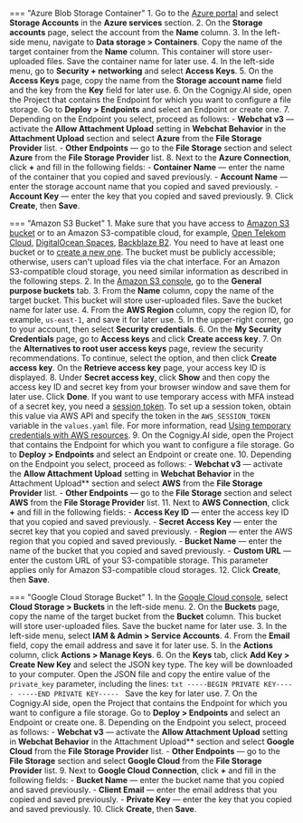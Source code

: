 
=== "Azure Blob Storage Container"
    1. Go to the [Azure portal](https://portal.azure.com/#home) and select **Storage Accounts** in the **Azure services** section.
    2. On the **Storage accounts** page, select the account from the **Name** column.
    3. In the left-side menu, navigate to **Data storage > Containers**. Copy the name of the target container from the **Name** column. This container will store user-uploaded files. Save the container name for later use.
    4. In the left-side menu, go to **Security + networking** and select **Access Keys**. 
    5. On the **Access Keys** page, copy the name from the **Storage account name** field and the key from the **Key** field for later use. 
    6. On the Cognigy.AI side, open the Project that contains the Endpoint for which you want to configure a file storage. Go to **Deploy > Endpoints** and select an Endpoint or create one.
    7. Depending on the Endpoint you select, proceed as follows:
        - **Webchat v3** — activate the **Allow Attachment Upload** setting in **Webchat Behavior** in the **Attachment Upload** section and select **Azure** from the **File Storage Provider** list.
        - **Other Endpoints** — go to the **File Storage** section and select **Azure** from the **File Storage Provider** list.
    8. Next to the **Azure Connection**, click **+** and fill in the following fields:
        - **Container Name** — enter the name of the container that you copied and saved previously.
        - **Account Name** — enter the storage account name that you copied and saved previously.
        - **Account Key** — enter the key that you copied and saved previously.
    9. Click **Create**, then **Save**.

=== "Amazon S3 Bucket"
    1. Make sure that you have access to [Amazon S3 bucket](https://docs.aws.amazon.com/AmazonS3/latest/userguide/Welcome.html) or to an Amazon S3-compatible cloud, for example, [Open Telekom Cloud](https://docs.otc.t-systems.com/), [DigitalOcean Spaces](https://docs.digitalocean.com/products/spaces/), [Backblaze B2](https://www.backblaze.com/docs). You need to have at least one bucket or to [create a new one](https://docs.aws.amazon.com/AmazonS3/latest/userguide/create-bucket-overview.html). The bucket must be publicly accessible; otherwise, users can't upload files via the chat interface. For an Amazon S3-compatible cloud storage, you need similar information as described in the following steps.
    2. In the [Amazon S3 console](https://console.aws.amazon.com/s3/), go to the **General purpose buckets** tab.
    3. From the **Name** column, copy the name of the target bucket. This bucket will store user-uploaded files. Save the bucket name for later use.
    4. From the **AWS Region** column, copy the region ID, for example, `us-east-1`, and save it for later use.
    5. In the upper-right corner, go to your account, then select **Security credentials**.
    6. On the **My Security Credentials** page, go to **Access keys** and click **Create access key**.
    7. On the **Alternatives to root user access keys** page, review the security recommendations. To continue, select the option, and then click **Create access key**. On the **Retrieve access key** page, your access key ID is displayed.
    8. Under **Secret access key**, click **Show** and then copy the access key ID and secret key from your browser window and save them for later use. Click **Done**. If you want to use temporary access with MFA instead of a secret key, you need a [session token](https://docs.aws.amazon.com/STS/latest/APIReference/API_GetSessionToken.html#:~:text=Returns%20a%20set%20of%20temporary,key%2C%20and%20a%20security%20token). To set up a session token, obtain this value via AWS API and specify the token in the `AWS_SESSION_TOKEN` variable in the `values.yaml` file. For more information, read [Using temporary credentials with AWS resources](https://docs.aws.amazon.com/IAM/latest/UserGuide/id_credentials_temp_use-resources.html). 
    9. On the Cognigy.AI side, open the Project that contains the Endpoint for which you want to configure a file storage. Go to **Deploy > Endpoints** and select an Endpoint or create one.
    10. Depending on the Endpoint you select, proceed as follows:
        - **Webchat v3** — activate the **Allow Attachment Upload** setting in **Webchat Behavior** in the Attachment Upload** section and select **AWS** from the **File Storage Provider** list.
        - **Other Endpoints** — go to the **File Storage** section and select **AWS** from the **File Storage Provider** list.
    11. Next to **AWS Connection**, click **+** and fill in the following fields:
        - **Access Key ID** — enter the access key ID that you copied and saved previously.
        - **Secret Access Key** — enter the secret key that you copied and saved previously.
        - **Region** — enter the AWS region that you copied and saved previously.
        - **Bucket Name** — enter the name of the bucket that you copied and saved previously.
        - **Custom URL** — enter the custom URL of your S3-compatible storage. This parameter applies only for Amazon S3-compatible cloud storages.
    12. Click **Create**, then **Save**.

=== "Google Cloud Storage Bucket"
    1. In the [Google Cloud console](https://console.cloud.google.com/), select **Cloud Storage > Buckets** in the left-side menu.
    2. On the **Buckets** page, copy the name of the target bucket from the **Bucket** column. This bucket will store user-uploaded files. Save the bucket name for later use.
    3. In the left-side menu, select **IAM & Admin > Service Accounts**.
    4. From the **Email** field, copy the email address and save it for later use.
    5. In the **Actions** column, click **Actions > Manage Keys**.
    6. On the **Keys** tab, click **Add Key > Create New Key** and select the JSON key type. The key will be downloaded to your computer. Open the JSON file and copy the entire value of the `private_key` parameter, including the lines:
       ```txt
       -----BEGIN PRIVATE KEY-----
       -----END PRIVATE KEY-----
       ```
       Save the key for later use.
    7. On the Cognigy.AI side, open the Project that contains the Endpoint for which you want to configure a file storage. Go to **Deploy > Endpoints** and select an Endpoint or create one.
    8. Depending on the Endpoint you select, proceed as follows:
        - **Webchat v3** — activate the **Allow Attachment Upload** setting in **Webchat Behavior** in the Attachment Upload** section and select **Google Cloud** from the **File Storage Provider** list.
        - **Other Endpoints** — go to the **File Storage** section and select **Google Cloud** from the **File Storage Provider** list.
    9. Next to **Google Cloud Connection**, click **+** and fill in the following fields:
        - **Bucket Name** — enter the bucket name that you copied and saved previously.
        - **Client Email** — enter the email address that you copied and saved previously.
        - **Private Key** — enter the key that you copied and saved previously.
    10. Click **Create**, then **Save**.
